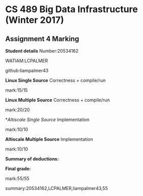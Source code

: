 # CS 489 Big Data Infrastructure (Winter 2017)
## Assignment 4 Marking
**Student details**
Number:20534162

WATIAM:LCPALMER

github:liampalmer43

**Linux Single Source**  Correctness + compile/run

mark:15/15

**Linux Multiple Source** Correctness + compile/run

mark:20/20

**Altiscale Single Source* Implementation

mark:10/10

**Altiscale Multiple Source** Implementation

mark:10/10

**Summary of deductions:**


**Final grade:**

mark:55/55

summary:20534162,LCPALMER,liampalmer43,55

